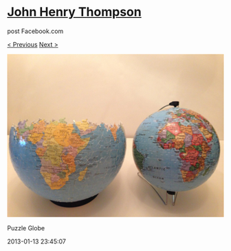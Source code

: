 # [John Henry Thompson](../README.md)
post Facebook.com

[< Previous](2013-01-13-5.md) [Next >](2013-01-06-1.md)

[![](../media/2013-01-13/Puzzle-Globe-5.jpg)](../README.md)

Puzzle Globe

2013-01-13 23:45:07